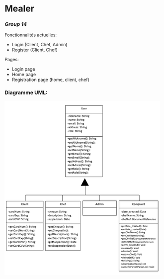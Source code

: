 # Mealer

### ***Group 14***

Fonctionnalités actuelles:
- Login (Client, Chef, Admin)
- Register (Client, Chef)

Pages:
- Login page
- Home page
- Registration page (home, client, chef)

### Diagramme UML:
<img src="Diagramme_UML.jpg" width="500">
